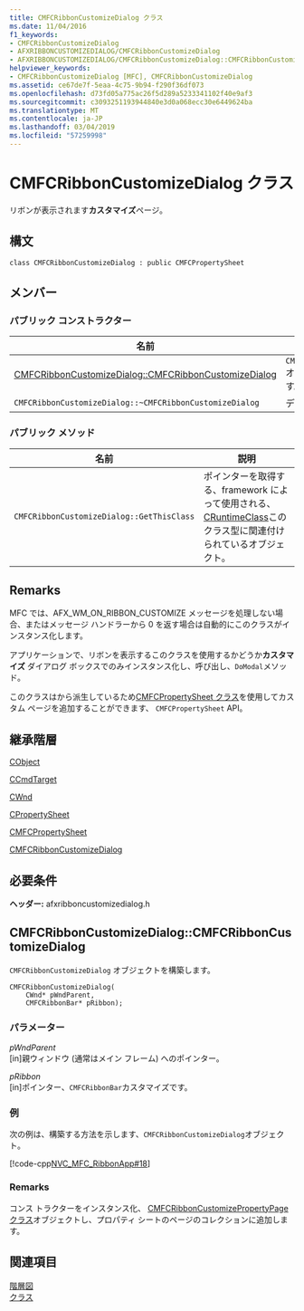 ```yaml
---
title: CMFCRibbonCustomizeDialog クラス
ms.date: 11/04/2016
f1_keywords:
- CMFCRibbonCustomizeDialog
- AFXRIBBONCUSTOMIZEDIALOG/CMFCRibbonCustomizeDialog
- AFXRIBBONCUSTOMIZEDIALOG/CMFCRibbonCustomizeDialog::CMFCRibbonCustomizeDialog
helpviewer_keywords:
- CMFCRibbonCustomizeDialog [MFC], CMFCRibbonCustomizeDialog
ms.assetid: ce67de7f-5eaa-4c75-9b94-f290f36df073
ms.openlocfilehash: d73fd05a775ac26f5d289a5233341102f40e9af3
ms.sourcegitcommit: c3093251193944840e3d0a068ecc30e6449624ba
ms.translationtype: MT
ms.contentlocale: ja-JP
ms.lasthandoff: 03/04/2019
ms.locfileid: "57259998"
---
```

# <a name="cmfcribboncustomizedialog-class"></a>CMFCRibbonCustomizeDialog クラス

リボンが表示されます**カスタマイズ**ページ。

## <a name="syntax"></a>構文

```
class CMFCRibbonCustomizeDialog : public CMFCPropertySheet
```

## <a name="members"></a>メンバー

### <a name="public-constructors"></a>パブリック コンストラクター

|名前|説明|
|----------|-----------------|
|[CMFCRibbonCustomizeDialog::CMFCRibbonCustomizeDialog](#cmfcribboncustomizedialog)|`CMFCRibbonCustomizeDialog` オブジェクトを構築します。|
|`CMFCRibbonCustomizeDialog::~CMFCRibbonCustomizeDialog`|デストラクターです。|

### <a name="public-methods"></a>パブリック メソッド

|名前|説明|
|----------|-----------------|
|`CMFCRibbonCustomizeDialog::GetThisClass`|ポインターを取得する、framework によって使用される、 [CRuntimeClass](../../mfc/reference/cruntimeclass-structure.md)このクラス型に関連付けられているオブジェクト。|

## <a name="remarks"></a>Remarks

MFC では、AFX_WM_ON_RIBBON_CUSTOMIZE メッセージを処理しない場合、またはメッセージ ハンドラーから 0 を返す場合は自動的にこのクラスがインスタンス化します。

アプリケーションで、リボンを表示するこのクラスを使用するかどうか**カスタマイズ** ダイアログ ボックスでのみインスタンス化し、呼び出し、`DoModal`メソッド。

このクラスはから派生しているため[CMFCPropertySheet クラス](../../mfc/reference/cmfcpropertysheet-class.md)を使用してカスタム ページを追加することができます、 `CMFCPropertySheet` API。

## <a name="inheritance-hierarchy"></a>継承階層

[CObject](../../mfc/reference/cobject-class.md)

[CCmdTarget](../../mfc/reference/ccmdtarget-class.md)

[CWnd](../../mfc/reference/cwnd-class.md)

[CPropertySheet](../../mfc/reference/cpropertysheet-class.md)

[CMFCPropertySheet](../../mfc/reference/cmfcpropertysheet-class.md)

[CMFCRibbonCustomizeDialog](../../mfc/reference/cmfcribboncustomizedialog-class.md)

## <a name="requirements"></a>必要条件

**ヘッダー:** afxribboncustomizedialog.h

##  <a name="cmfcribboncustomizedialog"></a>  CMFCRibbonCustomizeDialog::CMFCRibbonCustomizeDialog

`CMFCRibbonCustomizeDialog` オブジェクトを構築します。

```
CMFCRibbonCustomizeDialog(
    CWnd* pWndParent,
    CMFCRibbonBar* pRibbon);
```

### <a name="parameters"></a>パラメーター

*pWndParent*<br/>
[in]親ウィンドウ (通常はメイン フレーム) へのポインター。

*pRibbon*<br/>
[in]ポインター、`CMFCRibbonBar`カスタマイズです。

### <a name="example"></a>例

次の例は、構築する方法を示します、`CMFCRibbonCustomizeDialog`オブジェクト。

[!code-cpp[NVC_MFC_RibbonApp#18](../../mfc/reference/codesnippet/cpp/cmfcribboncustomizedialog-class_1.cpp)]

### <a name="remarks"></a>Remarks

コンス トラクターをインスタンス化、 [CMFCRibbonCustomizePropertyPage クラス](../../mfc/reference/cmfcribboncustomizepropertypage-class.md)オブジェクトし、プロパティ シートのページのコレクションに追加します。

## <a name="see-also"></a>関連項目

[階層図](../../mfc/hierarchy-chart.md)<br/>
[クラス](../../mfc/reference/mfc-classes.md)
